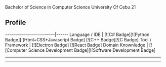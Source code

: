 Bachelor of Science in Computer Science
University Of Cebu
21

## Profile
-------------------------|------
Language / IDE           | [![C# Badge][![Python Badge][![Html+CSS+Javascript Badge] [![C++ Badge][![C Badge]
Tool / Framework         | [![Electron Badge] [![React Badge]
Domain Knownledge        | [![Computer Science Development Badge][![Software Development Badge]


----
-----
